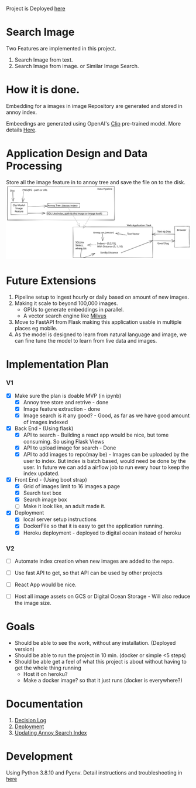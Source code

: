 Project is Deployed [here](https://image-search-ntmld.ondigitalocean.app/)

# Search Image
Two Features are implemented in this project.
1. Search Image from text.
2. Search Image from image. or Similar Image Search.

# How it is done.
Embedding for a images in image Repository are generated and stored in annoy index.

Embeedings are generated using OpenAI's [Clip](https://github.com/openai/CLIP) pre-trained model. More details [Here](docs/semantic_search.md).


# Application Design and Data Processing
Store all the image feature in to annoy tree and save the file on to the disk. 
![wd](plan.svg)


# Future Extensions
1. Pipeline setup to ingest hourly or daily based on amount of new images.
2. Making it scale to beyond 100,000 images. 
    - GPUs to generate embeddings in parallel.
    - A vector search engine like [Milvus](https://milvus.io)
3. Move to FastAPI from Flask making this application usable in multiple places eg mobile.
4. As the model is designed to learn from natural language and image, we can fine tune the model to learn from live data and images.


# Implementation Plan
### V1
- [x] Make sure the plan is doable MVP (in ipynb)
    - [x] Annoy tree store and retrive - done
    - [x] Image feature extraction - done
    - [x] Image search is it any good? - Good, as far as we have good amount of images indexed
- [x] Back End - (Using flask)
    - [x] API to search - Building a react app would be nice, but tome consuming. So using Flask Views
    - [x] API to upload image for search - Done
    - [X] API to add images to repo(may be) - 
            Images can be uploaded by the user to index. But index is batch based, would need be done by the user. In future we can add a airflow job to run every hour to keep the index updated. 
- [x] Front End - (Using boot strap)
    - [x] Grid of images limit to 16 images a page
    - [x] Search text box
    - [x] Search image box 
    - [ ] Make it look like, an adult made it. 
- [x] Deployment 
    - [x] local server setup instructions
    - [x] DockerFile so that it is easy to get the application running.
    - [x] Heroku deployment - deployed to digital ocean instead of heroku

### V2
- [ ] Automate index creation when new images are added to the repo.
- [ ] Use fast API to get, so that API can be used by other projects
- [ ] React App would be nice.
- [ ] Host all image assets on GCS or Digital Ocean Storage  - Will also reduce the image size.


# Goals
- Should be able to see the work, without any installation. (Deployed version)
- Should be able to run the project in 10 min. (docker or simple <5 steps)
- Should be able get a feel of what this project is about without having to get the whole thing running
    - Host it on heroku?
    - Make a docker image? so that it just runs (docker is everywhere?)


# Documentation
1. [Decision Log](docs/decision_log.md)
2. [Deployment](docs/deployment.md)
3. [Updating Annoy Search Index](docs/update_index.md)


# Development
Using Python 3.8.10 and Pyenv. Detail instructions and troubleshooting in [here](docs/development.md)